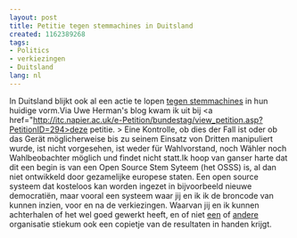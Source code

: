 ```yaml
---
layout: post
title: Petitie tegen stemmachines in Duitsland
created: 1162389268
tags:
- Politics
- verkiezingen
- Duitsland
lang: nl
---
```

In Duitsland blijkt ook al een actie te lopen [tegen stemmachines](http://www.wijvertrouwenstemcomputersniet.nl) in hun huidige vorm.Via Uwe Herman's blog kwam ik uit bij <a href="http://itc.napier.ac.uk/e-Petition/bundestag/view_petition.asp?PetitionID=294>deze petitie. > Eine Kontrolle, ob dies der Fall ist oder ob das Gerät möglicherweise bis zu seinem Einsatz von Dritten manipuliert wurde, ist nicht vorgesehen, ist weder für Wahlvorstand, noch Wähler noch Wahlbeobachter möglich und findet nicht statt.Ik hoop van ganser harte dat dit een begin is van een Open Source Stem Syteem (het OSSS) is, al dan niet ontwikkeld door gezamelijke europese staten. Een open source systeem dat kosteloos kan worden ingezet in bijvoorbeeld nieuwe democratiën, maar vooral een systeem waar jij en ik ik de broncode van kunnen inzien, voor en na de verkiezingen. Waarvan jij en ik kunnen achterhalen of het wel goed gewerkt heeft, en of niet [een](http://nl.wikipedia.org/wiki/CIA) of [andere](http://nl.wikipedia.org/wiki/Mossad) organisatie stiekum ook een copietje van de resultaten in handen krijgt. 
